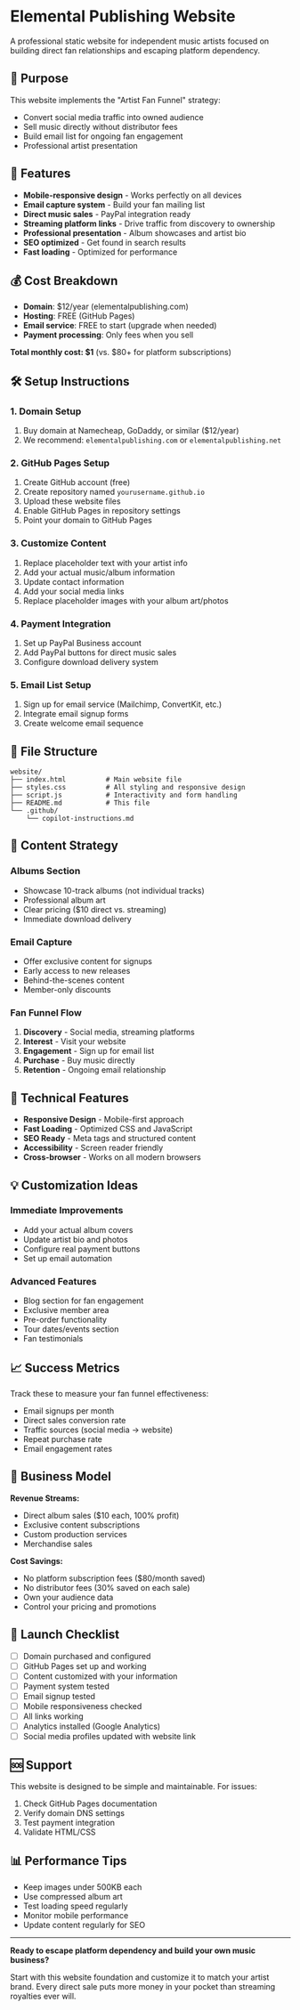 # Elemental Publishing Website

A professional static website for independent music artists focused on building direct fan relationships and escaping platform dependency.

## 🎯 Purpose

This website implements the "Artist Fan Funnel" strategy:
- Convert social media traffic into owned audience
- Sell music directly without distributor fees
- Build email list for ongoing fan engagement
- Professional artist presentation

## 🚀 Features

- **Mobile-responsive design** - Works perfectly on all devices
- **Email capture system** - Build your fan mailing list
- **Direct music sales** - PayPal integration ready
- **Streaming platform links** - Drive traffic from discovery to ownership
- **Professional presentation** - Album showcases and artist bio
- **SEO optimized** - Get found in search results
- **Fast loading** - Optimized for performance

## 💰 Cost Breakdown

- **Domain**: $12/year (elementalpublishing.com)
- **Hosting**: FREE (GitHub Pages)
- **Email service**: FREE to start (upgrade when needed)
- **Payment processing**: Only fees when you sell

**Total monthly cost: $1** (vs. $80+ for platform subscriptions)

## 🛠️ Setup Instructions

### 1. Domain Setup
1. Buy domain at Namecheap, GoDaddy, or similar ($12/year)
2. We recommend: `elementalpublishing.com` or `elementalpublishing.net`

### 2. GitHub Pages Setup
1. Create GitHub account (free)
2. Create repository named `yourusername.github.io`
3. Upload these website files
4. Enable GitHub Pages in repository settings
5. Point your domain to GitHub Pages

### 3. Customize Content
1. Replace placeholder text with your artist info
2. Add your actual music/album information
3. Update contact information
4. Add your social media links
5. Replace placeholder images with your album art/photos

### 4. Payment Integration
1. Set up PayPal Business account
2. Add PayPal buttons for direct music sales
3. Configure download delivery system

### 5. Email List Setup
1. Sign up for email service (Mailchimp, ConvertKit, etc.)
2. Integrate email signup forms
3. Create welcome email sequence

## 📁 File Structure

```
website/
├── index.html          # Main website file
├── styles.css          # All styling and responsive design
├── script.js           # Interactivity and form handling
├── README.md           # This file
└── .github/
    └── copilot-instructions.md
```

## 🎵 Content Strategy

### Albums Section
- Showcase 10-track albums (not individual tracks)
- Professional album art
- Clear pricing ($10 direct vs. streaming)
- Immediate download delivery

### Email Capture
- Offer exclusive content for signups
- Early access to new releases
- Behind-the-scenes content
- Member-only discounts

### Fan Funnel Flow
1. **Discovery** - Social media, streaming platforms
2. **Interest** - Visit your website
3. **Engagement** - Sign up for email list
4. **Purchase** - Buy music directly
5. **Retention** - Ongoing email relationship

## 🔧 Technical Features

- **Responsive Design** - Mobile-first approach
- **Fast Loading** - Optimized CSS and JavaScript
- **SEO Ready** - Meta tags and structured content
- **Accessibility** - Screen reader friendly
- **Cross-browser** - Works on all modern browsers

## 💡 Customization Ideas

### Immediate Improvements
- Add your actual album covers
- Update artist bio and photos
- Configure real payment buttons
- Set up email automation

### Advanced Features
- Blog section for fan engagement
- Exclusive member area
- Pre-order functionality
- Tour dates/events section
- Fan testimonials

## 📈 Success Metrics

Track these to measure your fan funnel effectiveness:
- Email signups per month
- Direct sales conversion rate
- Traffic sources (social media → website)
- Repeat purchase rate
- Email engagement rates

## 🎯 Business Model

**Revenue Streams:**
- Direct album sales ($10 each, 100% profit)
- Exclusive content subscriptions
- Custom production services
- Merchandise sales

**Cost Savings:**
- No platform subscription fees ($80/month saved)
- No distributor fees (30% saved on each sale)
- Own your audience data
- Control your pricing and promotions

## 🚀 Launch Checklist

- [ ] Domain purchased and configured
- [ ] GitHub Pages set up and working
- [ ] Content customized with your information
- [ ] Payment system tested
- [ ] Email signup tested
- [ ] Mobile responsiveness checked
- [ ] All links working
- [ ] Analytics installed (Google Analytics)
- [ ] Social media profiles updated with website link

## 🆘 Support

This website is designed to be simple and maintainable. For issues:
1. Check GitHub Pages documentation
2. Verify domain DNS settings
3. Test payment integration
4. Validate HTML/CSS

## 📊 Performance Tips

- Keep images under 500KB each
- Use compressed album art
- Test loading speed regularly
- Monitor mobile performance
- Update content regularly for SEO

---

**Ready to escape platform dependency and build your own music business?**

Start with this website foundation and customize it to match your artist brand. Every direct sale puts more money in your pocket than streaming royalties ever will.
